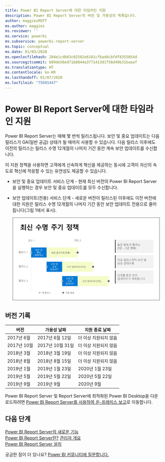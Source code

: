 ```yaml
---
title: Power BI Report Server에 대한 타임라인 지원
description: Power BI Report Server의 버전 및 가용성의 목록입니다.
author: maggiesMSFT
ms.author: maggies
ms.reviewer: ''
ms.service: powerbi
ms.subservice: powerbi-report-server
ms.topic: conceptual
ms.date: 01/03/2020
ms.openlocfilehash: 204e1cdb83c02582e6181cf6addcbfdf8355054d
ms.sourcegitcommit: b09de56e971b8844a3771413d1f56d49b31baaaf
ms.translationtype: HT
ms.contentlocale: ko-KR
ms.lasthandoff: 01/07/2020
ms.locfileid: "75691447"
---
```

# <a name="support-timeline-for-power-bi-report-server"></a>Power BI Report Server에 대한 타임라인 지원

Power BI Report Server는 매해 몇 번씩 릴리스됩니다. 보안 및 중요 업데이트는 다음 릴리스가 GA(일반 공급) 상태가 될 때까지 사용할 수 있습니다. 다음 릴리스 이후에도 이전의 릴리스는 릴리스 수명 12개월의 나머지 기간 동안 계속 보안 업데이트를 수신합니다.

이 지원 정책을 사용하면 고객에게 신속하게 혁신을 제공하는 동시에 고객이 자신의 속도로 혁신에 적응할 수 있는 유연성도 제공할 수 있습니다.

* 보안 및 중요 업데이트 서비스 단계 - 현재 최신 버전의 Power BI Report Server을 실행하는 경우 보안 및 중요 업데이트를 모두 수신합니다.
* 보안 업데이트(전용) 서비스 단계 - 새로운 버전이 릴리스된 이후에도 이전 버전에 대한 지원은 릴리스 수명 12개월의 나머지 기간 동안 보안 업데이트 전용으로 줄어듭니다(그림 1에서 표시).

    ![지원 기간을 보여 주는 그래프](media/support-timeline/report-server-support-timeline-overall.png)

## <a name="version-history"></a>버전 기록

| **버전** | **가용성 날짜** | **지원 종료 날짜** |
| --- | --- | --- |
| 2017년 6월 |2017년 6월 12일 |더 이상 지원되지 않음 |
| 2017년 10월 |2017년 10월 31일 | 더 이상 지원되지 않음 |
| 2018년 3월 | 2018년 3월 19일 | 더 이상 지원되지 않음 |
| 2018년 8월 | 2018년 8월 15일 | 더 이상 지원되지 않음 |
| 2019년 1월 | 2019년 1월 23일 | 2020년 1월 23일 |
| 2019년 5월 | 2019년 5월 22일 | 2020년 5월 22일 |
| 2019년 9월 | 2019년 9월 | 2020년 9월 

Power BI Report Server 및 Report Server에 최적화된 Power BI Desktop을 다운로드하려면 [Power BI Report Server를 사용하여 온-프레미스 보고](https://powerbi.microsoft.com/report-server/)로 이동합니다.

## <a name="next-steps"></a>다음 단계
[Power BI Report Server의 새로운 기능](whats-new.md)  
[Power BI Report Server란?](get-started.md)
[관리자 개요](admin-handbook-overview.md)  
[Power BI Report Server 설치](install-report-server.md)  

궁금한 점이 더 있나요? [Power BI 커뮤니티에 질문합니다.](https://community.powerbi.com/)